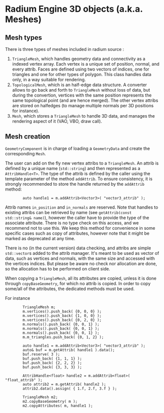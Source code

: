 # Radium Engine 3D objects (a.k.a. Meshes)

## Mesh types
There is three types of meshes included in radium source :
1. `TriangleMesh`, which handles geometry data and connectivity as a indexed vertex array. 
Each vertex is a unique set of position, normal, and every attrib.
Faces are defined using two vectors of indices, one for triangles and one for other types of polygon.
This class handles data only, in a way suitable for rendering.
2. `TopologicalMesh`, which is an half-edge data structure. A converter allows to go back and forth to `TriangleMesh` without loss of data, but during the convertion, vertices with the same position represents the same topological point (and are hence merged). The other vertex attribs are stored on halfedges (to manage multiple normals per 3D positions for instance).
3. `Mesh`, which stores a `TriangleMesh` to handle 3D data, and manages the rendering aspect of it (VAO, VBO, draw call).


## Mesh creation
`GeometryComponent` is in charge of loading a `GeometryData` and create the corresponding `Mesh`.

The user can add on the fly new vertex attribs to a `TriangleMesh`.
An attrib is defined by a unique name (`std::string`) and then represented as a `AttribHandle<T>`.
The type of the attrib is defined by the caller using the template parameter of the method `addAttrib`.
To ensure consistency, it is strongly recommended to store the handle returned by the `addAttrib` method:
```
        auto handle1 = m.addAttrib<Vector3>( "vector3_attrib" );
```
Attrib names `in_position` and `in_normals` are reserved.
Note that handles to existing attribs can be retrieved by name (see `getAttrib(const std::string& name)`), however the caller have to provide the type of the associate attribute. 
There is no type check on this access, and we recommend not to use this. We keep this method for convenience in some specific cases such as copy of attributes, however note that it might be marked as deprecated at any time.

There is no (in the current version) data checking, and attribs are simple `std::vector`s added to the attrib manager. It's meant to be used as vector of data, such as vertices and normals, with the same size and accessed with the vertices indices. But please be aware no check nor allocation are done, so the allocation has to be performed on client side.

When copying a `TriangleMesh`, all its attributes are copied, unless it is done through `copyBaseGeometry`, for which no attrib is copied.
In order to copy some/all of the attributes, the dedicated methods must be used.

For instance
```
        TriangleMesh m;
        m.vertices().push_back( {0, 0, 0} );
        m.vertices().push_back( {1, 0, 0} );
        m.vertices().push_back( {0, 2, 0} );
        m.normals().push_back( {0, 0, 1} );
        m.normals().push_back( {0, 0, 1} );
        m.normals().push_back( {0, 0, 1} );
        m.m_triangles.push_back( {0, 1, 2} );

        auto handle1 = m.addAttrib<Vector3>( "vector3_attrib" );
        auto& buf = m.getAttrib( handle1 ).data();
        buf.reserve( 3 );
        buf.push_back( {1, 1, 1} );
        buf.push_back( {2, 2, 2} );
        buf.push_back( {3, 3, 3} );

        AttribHandle<float> handle2 = m.addAttrib<float>( "float_attrib" );
        auto attrib2 = m.getAttrib( handle2 );
        attrib2.data().assign( { 1.f, 2.f, 3.f } );
        
        TriangleMesh m2;
        m2.copyBaseGeometry( m );
        m2.copyAttributes( m, handle1 );
```

